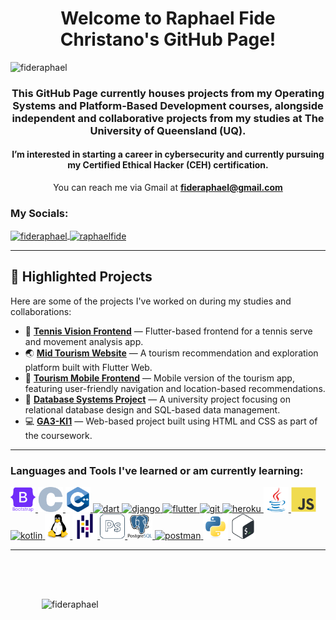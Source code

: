 <h1 align="center">Welcome to Raphael Fide Christano's GitHub Page!</h1>

<p align="left"> <img src="https://komarev.com/ghpvc/?username=fideraphael&label=Profile%20Visits&color=003df5&style=flat" alt="fideraphael" /> </p>

<h3 align="center">This GitHub Page currently houses projects from my <strong>Operating Systems</strong> and <strong>Platform-Based Development</strong> courses, alongside independent and collaborative projects from my studies at <strong>The University of Queensland (UQ)</strong>.</h3>
<h4 align="center">I’m interested in starting a career in cybersecurity and currently pursuing my <strong>Certified Ethical Hacker (CEH)</strong> certification.</h4>

<p align="center">You can reach me via Gmail at <a href="mailto:fideraphael@gmail.com"><strong>fideraphael@gmail.com</strong></a></p>

<h3 align="left">My Socials:</h3>
<p align="left">
  <a href="https://instagram.com/fideraphael" target="_blank">
    <img align="center" src="https://raw.githubusercontent.com/rahuldkjain/github-profile-readme-generator/master/src/images/icons/Social/instagram.svg" alt="fideraphael" height="30" width="40" />
  </a>
  <a href="https://www.linkedin.com/in/raphaelfide" target="_blank">
    <img align="center" src="https://raw.githubusercontent.com/rahuldkjain/github-profile-readme-generator/master/src/images/icons/Social/linked-in-alt.svg" alt="raphaelfide" height="30" width="40" />
  </a>
</p>

---

## 🌟 Highlighted Projects

Here are some of the projects I've worked on during my studies and collaborations:

- 🎾 **[Tennis Vision Frontend](https://github.com/fideraphael/tennis-vision-frontend)** — Flutter-based frontend for a tennis serve and movement analysis app.
- 🌏 **[Mid Tourism Website](https://github.com/fideraphael/mid-tourism-website)** — A tourism recommendation and exploration platform built with Flutter Web.
- 📱 **[Tourism Mobile Frontend](https://github.com/fideraphael/tourism-mobile-frontend)** — Mobile version of the tourism app, featuring user-friendly navigation and location-based recommendations.
- 💾 **[Database Systems Project](https://github.com/fideraphael/database-systems-project)** — A university project focusing on relational database design and SQL-based data management.
- 💻 **[GA3-KI1](https://github.com/fideraphael/GA3-KI1)** — Web-based project built using HTML and CSS as part of the coursework.

---

<h3 align="left">Languages and Tools I've learned or am currently learning:</h3>

<p align="left"> 
  <a href="https://getbootstrap.com" target="_blank" rel="noreferrer">
    <img src="https://raw.githubusercontent.com/devicons/devicon/master/icons/bootstrap/bootstrap-plain-wordmark.svg" alt="bootstrap" width="40" height="40"/> 
  </a> 
  <a href="https://www.w3schools.com/c/" target="_blank" rel="noreferrer"> 
    <img src="https://raw.githubusercontent.com/devicons/devicon/master/icons/c/c-original.svg" alt="c" width="40" height="40"/> 
  </a> 
  <a href="https://www.w3schools.com/cpp/" target="_blank" rel="noreferrer"> 
    <img src="https://raw.githubusercontent.com/devicons/devicon/master/icons/cplusplus/cplusplus-original.svg" alt="cplusplus" width="40" height="40"/> 
  </a> 
  <a href="https://dart.dev" target="_blank" rel="noreferrer"> 
    <img src="https://www.vectorlogo.zone/logos/dartlang/dartlang-icon.svg" alt="dart" width="40" height="40"/> 
  </a> 
  <a href="https://www.djangoproject.com/" target="_blank" rel="noreferrer"> 
    <img src="https://cdn.worldvectorlogo.com/logos/django.svg" alt="django" width="40" height="40"/> 
  </a> 
  <a href="https://flutter.dev" target="_blank" rel="noreferrer"> 
    <img src="https://www.vectorlogo.zone/logos/flutterio/flutterio-icon.svg" alt="flutter" width="40" height="40"/> 
  </a> 
  <a href="https://git-scm.com/" target="_blank" rel="noreferrer"> 
    <img src="https://www.vectorlogo.zone/logos/git-scm/git-scm-icon.svg" alt="git" width="40" height="40"/> 
  </a> 
  <a href="https://heroku.com" target="_blank" rel="noreferrer"> 
    <img src="https://www.vectorlogo.zone/logos/heroku/heroku-icon.svg" alt="heroku" width="40" height="40"/> 
  </a> 
  <a href="https://www.java.com" target="_blank" rel="noreferrer"> 
    <img src="https://raw.githubusercontent.com/devicons/devicon/master/icons/java/java-original.svg" alt="java" width="40" height="40"/> 
  </a> 
  <a href="https://developer.mozilla.org/en-US/docs/Web/JavaScript" target="_blank" rel="noreferrer"> 
    <img src="https://raw.githubusercontent.com/devicons/devicon/master/icons/javascript/javascript-original.svg" alt="javascript" width="40" height="40"/> 
  </a> 
  <a href="https://kotlinlang.org" target="_blank" rel="noreferrer"> 
    <img src="https://www.vectorlogo.zone/logos/kotlinlang/kotlinlang-icon.svg" alt="kotlin" width="40" height="40"/> 
  </a> 
  <a href="https://www.linux.org/" target="_blank" rel="noreferrer"> 
    <img src="https://raw.githubusercontent.com/devicons/devicon/master/icons/linux/linux-original.svg" alt="linux" width="40" height="40"/> 
  </a> 
  <a href="https://pandas.pydata.org/" target="_blank" rel="noreferrer"> 
    <img src="https://raw.githubusercontent.com/devicons/devicon/2ae2a900d2f041da66e950e4d48052658d850630/icons/pandas/pandas-original.svg" alt="pandas" width="40" height="40"/> 
  </a> 
  <a href="https://www.photoshop.com/en" target="_blank" rel="noreferrer"> 
    <img src="https://raw.githubusercontent.com/devicons/devicon/master/icons/photoshop/photoshop-line.svg" alt="photoshop" width="40" height="40"/> 
  </a> 
  <a href="https://www.postgresql.org" target="_blank" rel="noreferrer"> 
    <img src="https://raw.githubusercontent.com/devicons/devicon/master/icons/postgresql/postgresql-original-wordmark.svg" alt="postgresql" width="40" height="40"/> 
  </a> 
  <a href="https://postman.com" target="_blank" rel="noreferrer"> 
    <img src="https://www.vectorlogo.zone/logos/getpostman/getpostman-icon.svg" alt="postman" width="40" height="40"/> 
  </a> 
  <a href="https://www.python.org" target="_blank" rel="noreferrer"> 
    <img src="https://raw.githubusercontent.com/devicons/devicon/master/icons/python/python-original.svg" alt="python" width="40" height="40"/> 
  </a>
  <a href="https://learn.microsoft.com/en-us/windows/terminal/" target="_blank" rel="noreferrer">
    <img src="https://raw.githubusercontent.com/devicons/devicon/master/icons/bash/bash-original.svg" alt="cli" width="40" height="40"/>
  </a>
</p>

---

<div style="display: inline-block; padding: 50px;" align="left"> 
    <!-- <p><img src="https://github-readme-stats.vercel.app/api?username=fideraphael&show_icons=true&locale=en&theme=dracula" alt="fideraphael"  height="180" /></p>
    <p><img src="https://github-readme-streak-stats.herokuapp.com/?user=fideraphael&theme=dracula" alt="fideraphael" height="180" /></p> -->
    <p><img src="https://github-readme-stats.vercel.app/api/top-langs/?username=fideraphael&layout=compact&theme=dracula" alt="fideraphael" height="180" /></p>
</div>
